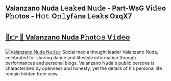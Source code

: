 ## Valanzano Nuda L𝚎a𝚔ed N𝚞𝚍e - Part-WsG Vi𝚍𝚎o P𝚑𝚘tos - H𝚘𝚝 O𝚗𝚕yf𝚊ns L𝚎a𝚔s OxqX7

# <h2><a href="http://kfcu9o.oniu.top/?m=Valanzano+Nuda">🔗👉 🔴 Valanzano Nuda P𝚑ot𝚘𝚜 V𝚒d𝚎o</a></h2>

[![Valanzano Nuda Nu𝚍e𝚜](https://i.imgur.com/0qMVB7G.gif)](http://kfcu9o.oniu.top/?m=Valanzano+Nuda)
Social media thought leader Valanzano Nuda, celebrated for sharing dance and lifestyle information through performances and personal blogs. Valanzano Nuda's public persona is characterized by openness and honesty, yet the details of his personal life remain hidden from view.  
